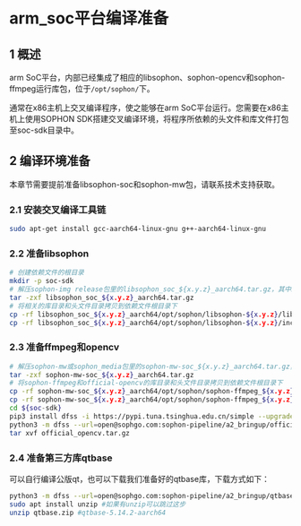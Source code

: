 # arm_soc平台编译准备

## 1 概述

arm SoC平台，内部已经集成了相应的libsophon、sophon-opencv和sophon-ffmpeg运行库包，位于`/opt/sophon/`下。

通常在x86主机上交叉编译程序，使之能够在arm SoC平台运行。您需要在x86主机上使用SOPHON SDK搭建交叉编译环境，将程序所依赖的头文件和库文件打包至soc-sdk目录中。

## 2 编译环境准备

本章节需要提前准备libsophon-soc和sophon-mw包，请联系技术支持获取。

### 2.1 安装交叉编译工具链

```bash
sudo apt-get install gcc-aarch64-linux-gnu g++-aarch64-linux-gnu
```

### 2.2 准备libsophon

```bash
# 创建依赖文件的根目录
mkdir -p soc-sdk
# 解压sophon-img release包里的libsophon_soc_${x.y.z}_aarch64.tar.gz，其中x.y.z为版本号
tar -zxf libsophon_soc_${x.y.z}_aarch64.tar.gz
# 将相关的库目录和头文件目录拷贝到依赖文件根目录下
cp -rf libsophon_soc_${x.y.z}_aarch64/opt/sophon/libsophon-${x.y.z}/lib ${soc-sdk}
cp -rf libsophon_soc_${x.y.z}_aarch64/opt/sophon/libsophon-${x.y.z}/include ${soc-sdk}
```

### 2.3 准备ffmpeg和opencv

```bash
# 解压sophon-mw或sophon_media包里的sophon-mw-soc_${x.y.z}_aarch64.tar.gz，其中x.y.z为版本号
tar -zxf sophon-mw-soc_${x.y.z}_aarch64.tar.gz
# 将sophon-ffmpeg和official-opencv的库目录和头文件目录拷贝到依赖文件根目录下
cp -rf sophon-mw-soc_${x.y.z}_aarch64/opt/sophon/sophon-ffmpeg_${x.y.z}/lib ${soc-sdk}
cp -rf sophon-mw-soc_${x.y.z}_aarch64/opt/sophon/sophon-ffmpeg_${x.y.z}/include ${soc-sdk}
cd ${soc-sdk}
pip3 install dfss -i https://pypi.tuna.tsinghua.edu.cn/simple --upgrade
python3 -m dfss --url=open@sophgo.com:sophon-pipeline/a2_bringup/official_opencv.tar.gz 
tar xvf official_opencv.tar.gz
```

### 2.4 准备第三方库qtbase
可以自行编译公版qt，也可以下载我们准备好的qtbase库，下载方式如下：
```bash
python3 -m dfss --url=open@sophgo.com:sophon-pipeline/a2_bringup/qtbase.zip
sudo apt install unzip #如果有unzip可以跳过这步
unzip qtbase.zip #qtbase-5.14.2-aarch64
```
